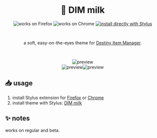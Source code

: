 <h1 align="center">
	🧋 DIM milk
</h1>

<p align="center">
		<img alt="works on Firefox" src="https://img.shields.io/badge/works_on-firefox-ff8c28?style=for-the-badge&logo=Firefox-Browser&logoColor=white">
		<img alt="works on Chrome" src="https://img.shields.io/badge/works_on-chrome-4285f4?style=for-the-badge&logo=Google-chrome&logoColor=white">
	<a href="https://milkembers.github.io/DIM-milk/DIM-milk.user.css">
		<img alt="install directly with Stylus" src="https://img.shields.io/badge/install_directly_with-stylus-00adad?style=for-the-badge"></a>
</p>

<br /><p align="center">
	a soft, easy-on-the-eyes theme for <a href="https://github.com/DestinyItemManager/DIM">Destiny Item Manager</a>.
</p>

<br /><p align="center">
	<img alt="preview" src="https://milkembers.github.io/DIM-milk/assets/preview1.png"><br/>
	<img alt="preview" src="https://milkembers.github.io/DIM-milk/assets/preview2.png"><img alt="preview" src="https://milkembers.github.io/DIM-milk/assets/preview3.png">
</p>

## 📥 usage

1. install Stylus extension for [Firefox](https://addons.mozilla.org/en-US/firefox/addon/styl-us/) or [Chrome](https://chrome.google.com/webstore/detail/stylus/clngdbkpkpeebahjckkjfobafhncgmne)
2. install theme with Stylus: [DIM milk](https://milkembers.github.io/DIM-milk/DIM-milk.user.css)
  
## ✨ notes

works on regular and beta.
